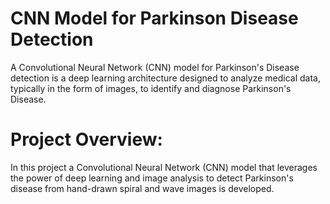 # CNN Model for Parkinson Disease Detection
 A Convolutional Neural Network (CNN) model for Parkinson's Disease detection is a deep learning architecture designed to analyze medical data, typically in the form of images, to identify and diagnose Parkinson's Disease. 


# Project Overview:
In this project a Convolutional Neural Network (CNN) model that leverages the power of deep learning and image analysis to detect Parkinson's disease from hand-drawn spiral and wave images is developed.
